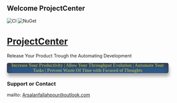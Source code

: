 ## Welcome ProjectCenter

![CI](https://github.com/arsalanfallahpour/DotNetCenter/workflows/CI/badge.svg)
![NuGet](https://img.shields.io/tokei/lines/github/arsalanfallahpour/ProjectCenter?color=darkgreen&label=total%20lines%20of%20source%20code)

# <a href="https://github.com/arsalanfallahpour/ProjectCenter/tree/main/">ProjectCenter</a>
Release Your Product Trough the Automating Development

<span style="font-weight: bold;font-family: Tahoma;background-color: rgba(45,95,150);color: #abac58;box-shadow: rgba(150,150,150, .8) 2px 10px 10px, rgba(51,51,51, .8) inset 2px 10px 20px 2px;display:block;width:100%;border-radius: 5px;text-align: center;opacity: 1;">Increase Your Productivity | Allow Your Throughput Evolution | Automate Your Tasks | Prevent Waste Of Time with Focused of Thoughts</span>

### Support or Contact
mailto: Arsalanfallahpour@outlook.com
